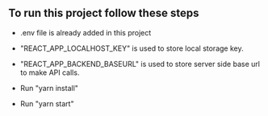 ## To run this project follow these steps

* .env file is already added in this project
* "REACT_APP_LOCALHOST_KEY" is used to store local storage key.
* "REACT_APP_BACKEND_BASEURL" is used to store server side base url to make API calls.

* Run "yarn install"
* Run "yarn start"